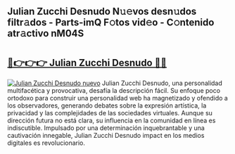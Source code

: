 ## Julian Zucchi Desnudo N𝚞𝚎vos desn𝚞dos filtr𝚊dos - Parts-imQ F𝚘tos vid𝚎o - C𝚘ntenido atr𝚊ctivo nM04S

# <h2><a href="http://mb7t6yi.tromn.icu/?c=Julian+Zucchi+Desnudo">🔗👉👉👉 Julian Zucchi Desnudo 🔗🔗</a></h2>

[![Julian Zucchi Desnudo nuevo](https://i.imgur.com/pEAQMta.gif)](http://mb7t6yi.tromn.icu/?c=Julian+Zucchi+Desnudo)
Julian Zucchi Desnudo, una personalidad multifacética y provocativa, desafía la descripción fácil. Su enfoque poco ortodoxo para construir una personalidad web ha magnetizado y ofendido a los observadores, generando debates sobre la expresión artística, la privacidad y las complejidades de las sociedades virtuales. Aunque su dirección futura no está clara, su influencia en la comunidad en línea es indiscutible. Impulsado por una determinación inquebrantable y una cautivación innegable, Julian Zucchi Desnudo impact en los medios digitales es revolucionario.

